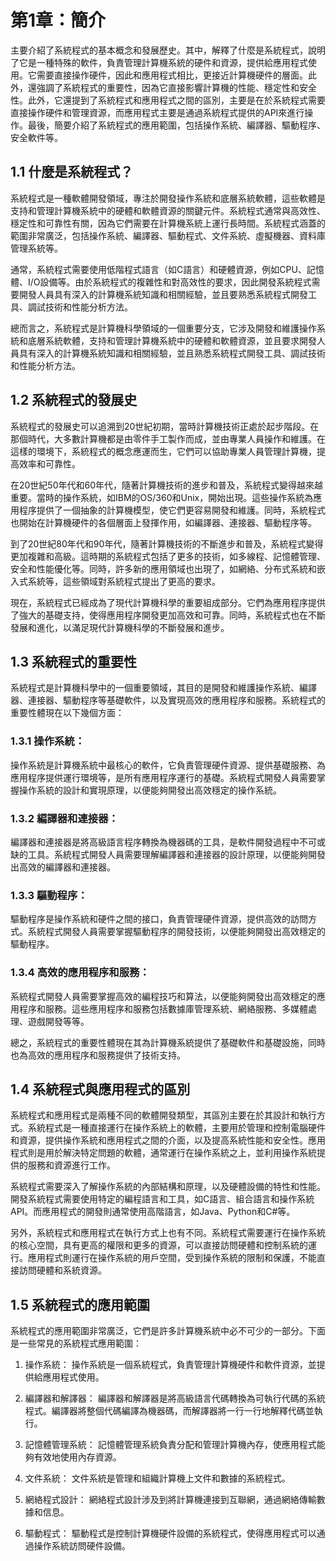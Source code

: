 # 第1章：簡介

主要介紹了系統程式的基本概念和發展歷史。其中，解釋了什麼是系統程式，說明了它是一種特殊的軟件，負責管理計算機系統的硬件和資源，提供給應用程式使用。它需要直接操作硬件，因此和應用程式相比，更接近計算機硬件的層面。此外，還強調了系統程式的重要性，因為它直接影響計算機的性能、穩定性和安全性。此外，它還提到了系統程式和應用程式之間的區別，主要是在於系統程式需要直接操作硬件和管理資源，而應用程式主要是通過系統程式提供的API來進行操作。最後，簡要介紹了系統程式的應用範圍，包括操作系統、編譯器、驅動程序、安全軟件等。

## 1.1 什麼是系統程式？

系統程式是一種軟體開發領域，專注於開發操作系統和底層系統軟體，這些軟體是支持和管理計算機系統中的硬體和軟體資源的關鍵元件。系統程式通常與高效性、穩定性和可靠性有關，因為它們需要在計算機系統上運行長時間。系統程式涵蓋的範圍非常廣泛，包括操作系統、編譯器、驅動程式、文件系統、虛擬機器、資料庫管理系統等。

通常，系統程式需要使用低階程式語言（如C語言）和硬體資源，例如CPU、記憶體、I/O設備等。由於系統程式的複雜性和對高效性的要求，因此開發系統程式需要開發人員具有深入的計算機系統知識和相關經驗，並且要熟悉系統程式開發工具、調試技術和性能分析方法。

總而言之，系統程式是計算機科學領域的一個重要分支，它涉及開發和維護操作系統和底層系統軟體，支持和管理計算機系統中的硬體和軟體資源，並且要求開發人員具有深入的計算機系統知識和相關經驗，並且熟悉系統程式開發工具、調試技術和性能分析方法。

## 1.2 系統程式的發展史

系統程式的發展史可以追溯到20世紀初期，當時計算機技術正處於起步階段。在那個時代，大多數計算機都是由零件手工製作而成，並由專業人員操作和維護。在這樣的環境下，系統程式的概念應運而生，它們可以協助專業人員管理計算機，提高效率和可靠性。

在20世紀50年代和60年代，隨著計算機技術的進步和普及，系統程式變得越來越重要。當時的操作系統，如IBM的OS/360和Unix，開始出現。這些操作系統為應用程序提供了一個抽象的計算機模型，使它們更容易開發和維護。同時，系統程式也開始在計算機硬件的各個層面上發揮作用，如編譯器、連接器、驅動程序等。

到了20世紀80年代和90年代，隨著計算機技術的不斷進步和普及，系統程式變得更加複雜和高級。這時期的系統程式包括了更多的技術，如多線程、記憶體管理、安全和性能優化等。同時，許多新的應用領域也出現了，如網絡、分布式系統和嵌入式系統等，這些領域對系統程式提出了更高的要求。

現在，系統程式已經成為了現代計算機科學的重要組成部分。它們為應用程序提供了強大的基礎支持，使得應用程序開發更加高效和可靠。同時，系統程式也在不斷發展和進化，以滿足現代計算機科學的不斷發展和進步。

## 1.3 系統程式的重要性

系統程式是計算機科學中的一個重要領域，其目的是開發和維護操作系統、編譯器、連接器、驅動程序等基礎軟件，以及實現高效的應用程序和服務。系統程式的重要性體現在以下幾個方面：

### 1.3.1 操作系統：

操作系統是計算機系統中最核心的軟件，它負責管理硬件資源、提供基礎服務、為應用程序提供運行環境等，是所有應用程序運行的基礎。系統程式開發人員需要掌握操作系統的設計和實現原理，以便能夠開發出高效穩定的操作系統。

### 1.3.2 編譯器和連接器：

編譯器和連接器是將高級語言程序轉換為機器碼的工具，是軟件開發過程中不可或缺的工具。系統程式開發人員需要理解編譯器和連接器的設計原理，以便能夠開發出高效的編譯器和連接器。

### 1.3.3 驅動程序：

驅動程序是操作系統和硬件之間的接口，負責管理硬件資源，提供高效的訪問方式。系統程式開發人員需要掌握驅動程序的開發技術，以便能夠開發出高效穩定的驅動程序。

### 1.3.4 高效的應用程序和服務：

系統程式開發人員需要掌握高效的編程技巧和算法，以便能夠開發出高效穩定的應用程序和服務。這些應用程序和服務包括數據庫管理系統、網絡服務、多媒體處理、遊戲開發等等。

總之，系統程式的重要性體現在其為計算機系統提供了基礎軟件和基礎設施，同時也為高效的應用程序和服務提供了技術支持。

## 1.4 系統程式與應用程式的區別

系統程式和應用程式是兩種不同的軟體開發類型，其區別主要在於其設計和執行方式。系統程式是一種直接運行在操作系統上的軟體，主要用於管理和控制電腦硬件和資源，提供操作系統和應用程式之間的介面，以及提高系統性能和安全性。應用程式則是用於解決特定問題的軟體，通常運行在操作系統之上，並利用操作系統提供的服務和資源進行工作。

系統程式需要深入了解操作系統的內部結構和原理，以及硬體設備的特性和性能。開發系統程式需要使用特定的編程語言和工具，如C語言、組合語言和操作系統API。而應用程式的開發則通常使用高階語言，如Java、Python和C#等。

另外，系統程式和應用程式在執行方式上也有不同。系統程式需要運行在操作系統的核心空間，具有更高的權限和更多的資源，可以直接訪問硬體和控制系統的運行。應用程式則運行在操作系統的用戶空間，受到操作系統的限制和保護，不能直接訪問硬體和系統資源。

## 1.5 系統程式的應用範圍

系統程式的應用範圍非常廣泛，它們是許多計算機系統中必不可少的一部分。下面是一些常見的系統程式應用範圍：

1. 操作系統：
操作系統是一個系統程式，負責管理計算機硬件和軟件資源，並提供給應用程式使用。

2. 編譯器和解譯器：
編譯器和解譯器是將高級語言代碼轉換為可執行代碼的系統程式。編譯器將整個代碼編譯為機器碼，而解譯器將一行一行地解釋代碼並執行。

3. 記憶體管理系統：
記憶體管理系統負責分配和管理計算機內存，使應用程式能夠有效地使用內存資源。

4. 文件系統：
文件系統是管理和組織計算機上文件和數據的系統程式。

5. 網絡程式設計：
網絡程式設計涉及到將計算機連接到互聯網，通過網絡傳輸數據和信息。

6. 驅動程式：
驅動程式是控制計算機硬件設備的系統程式，使得應用程式可以通過操作系統訪問硬件設備。
